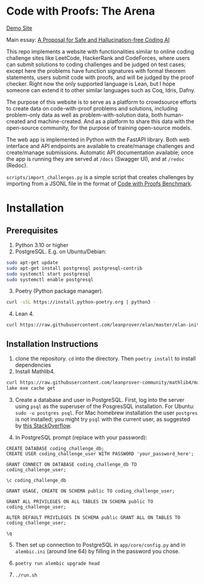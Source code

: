 # Code with Proofs: The Arena

[Demo Site](http://www.codeproofarena.com:8000/)

Main essay: [A Proposal for Safe and Hallucination-free Coding AI](https://gasstationmanager.github.io/ai/2024/11/04/a-proposal.html)

This repo implements a website with functionalities similar to online coding challenge sites like LeetCode, HackerRank and CodeForces, where users can submit solutions to coding challenges and be judged on test cases; except here the problems have function signatures with formal theorem statements, users submit code with proofs, and will be judged by the proof checker. Right now the only supported language is Lean, but I hope someone can extend it to other similar languages such as Coq, Idris, Dafny.

The purpose of this website is to serve as a platform to crowdsource efforts to create data on code-with-proof problems and solutions, including problem-only data as well as problem-with-solution data, both human-created and machine-created. And as a platform to share this data with the open-source community, for the purpose of training open-source models.

The web app is implemented in Python with the FastAPI library. Both web interface and API endpoints are available to create/manage challenges
and create/manage submissions. Automatic API documentation available; once the app is running
they are served  at `/docs` (Swagger UI), and  at `/redoc` (Redoc).

`scripts/import_challenges.py` is a simple script that creates challenges by importing from a JSONL file
in the format of [Code with Proofs Benchmark](https://github.com/GasStationManager/CodeProofBenchmark).

# Installation 

## Prerequisites

1. Python 3.10 or higher
2. PostgreSQL. E.g. on Ubuntu/Debian:
```bash
sudo apt-get update
sudo apt-get install postgresql postgresql-contrib
sudo systemctl start postgresql
sudo systemctl enable postgresql
```
3. Poetry (Python package manager).
```bash
curl -sSL https://install.python-poetry.org | python3 -
```
4. Lean 4.
```bash
curl https://raw.githubusercontent.com/leanprover/elan/master/elan-init.sh -sSf | sh
```

## Installation Instructions

1. clone the repository. `cd` into the directory. Then `poetry install` to install dependencies
2. Install Mathlib4. 
```bash
curl https://raw.githubusercontent.com/leanprover-community/mathlib4/master/lean-toolchain -o lean-toolchain
lake exe cache get
```
3. Create a database and user in PostgreSQL. First, log into the server using `psql` as the superuser of the PosgresSQL installation. For Ubuntu:
`sudo -u postgres psql`. For Mac homebrew installation the user `postgres` is not installed; you might try
`psql` with the current user, as suggested by [this StackOverflow](https://stackoverflow.com/questions/70487669/postgres-superuser-is-not-created-upon-installation).


4. In PostgreSQL prompt (replace with your password):

```
CREATE DATABASE coding_challenge_db;
CREATE USER coding_challenge_user WITH PASSWORD 'your_password_here';

GRANT CONNECT ON DATABASE coding_challenge_db TO coding_challenge_user;

\c coding_challenge_db

GRANT USAGE, CREATE ON SCHEMA public TO coding_challenge_user;

GRANT ALL PRIVILEGES ON ALL TABLES IN SCHEMA public TO coding_challenge_user;

ALTER DEFAULT PRIVILEGES IN SCHEMA public GRANT ALL ON TABLES TO coding_challenge_user;

\q
```

5. Then set up connection to PostgreSQL in `app/core/config.py` and in `alembic.ini` (around line 64) by filling in the password you chose.

6. `poetry run alembic upgrade head` 

7. `./run.sh`
